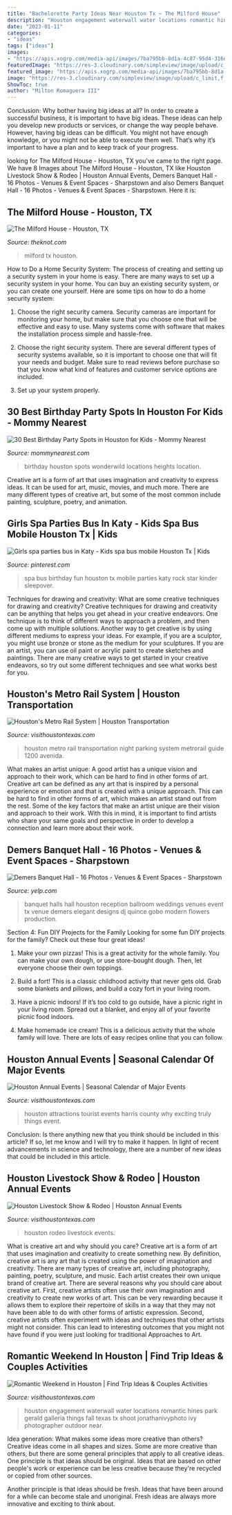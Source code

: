 ```yaml
---
title: "Bachelorette Party Ideas Near Houston Tx ~ The Milford House"
description: "Houston engagement waterwall water locations romantic hines park gerald galleria things fall texas tx shoot jonathanivyphoto ivy photographer outdoor near"
date: "2023-01-11"
categories:
- "ideas"
tags: ["ideas"]
images:
- "https://apis.xogrp.com/media-api/images/7ba795bb-8d1a-4c87-95d4-316e7e5f574d~rs_2001.480.fit"
featuredImage: "https://res-3.cloudinary.com/simpleview/image/upload/c_limit,f_auto,h_1200,q_75,w_1200/v1/clients/houston/HorseBack_3fc5ab06-8294-4257-999d-2c1d4ed89b17.jpg"
featured_image: "https://apis.xogrp.com/media-api/images/7ba795bb-8d1a-4c87-95d4-316e7e5f574d~rs_2001.480.fit"
image: "https://res-3.cloudinary.com/simpleview/image/upload/c_limit,f_auto,h_1200,q_75,w_1200/v1/clients/houston/HorseBack_3fc5ab06-8294-4257-999d-2c1d4ed89b17.jpg"
ShowToc: true
author: "Milton Romaguera III"
---
```



Conclusion: Why bother having big ideas at all?
In order to create a successful business, it is important to have big ideas. These ideas can help you develop new products or services, or change the way people behave. However, having big ideas can be difficult. You might not have enough knowledge, or you might not be able to execute them well. That’s why it’s important to have a plan and to keep track of your progress.

	

		
looking for The Milford House - Houston, TX you've came to the right page. We have 8 Images about The Milford House - Houston, TX like Houston Livestock Show &amp; Rodeo | Houston Annual Events, Demers Banquet Hall - 16 Photos - Venues &amp; Event Spaces - Sharpstown and also Demers Banquet Hall - 16 Photos - Venues &amp; Event Spaces - Sharpstown. Here it is:
		
    
## The Milford House - Houston, TX

<img loading=lazy src="https://apis.xogrp.com/media-api/images/7ba795bb-8d1a-4c87-95d4-316e7e5f574d~rs_2001.480.fit" onerror="this.onerror=null;this.src='https://tse4.mm.bing.net/th?id=OIP.-E0OKYqJsSsxke_2nDbtDwHaE9&amp;pid=15.1';" alt="The Milford House - Houston, TX">

_Source: theknot.com_

>milford tx houston. 

	

How to Do a Home Security System: The process of creating and setting up a security system in your home is easy.
There are many ways to set up a security system in your home. You can buy an existing security system, or you can create one yourself. Here are some tips on how to do a home security system:
1. Choose the right security camera. Security cameras are important for monitoring your home, but make sure that you choose one that will be effective and easy to use. Many systems come with software that makes the installation process simple and hassle-free.

2. Choose the right security system. There are several different types of security systems available, so it is important to choose one that will fit your needs and budget. Make sure to read reviews before purchase so that you know what kind of features and customer service options are included.

3. Set up your system properly.

    
## 30 Best Birthday Party Spots In Houston For Kids - Mommy Nearest

<img loading=lazy src="https://res.cloudinary.com/mommy-nearest/image/upload/c_fill,h_450,w_800/hvqddx4zo8kivpmakou0.jpg" onerror="this.onerror=null;this.src='https://tse3.mm.bing.net/th?id=OIP.ZUjNzhPTfUiH_SWpRs5ZCgHaEK&amp;pid=15.1';" alt="30 Best Birthday Party Spots in Houston for Kids - Mommy Nearest">

_Source: mommynearest.com_

>birthday houston spots wonderwild locations heights location. 

	

Creative art is a form of art that uses imagination and creativity to express ideas. It can be used for art, music, movies, and much more. There are many different types of creative art, but some of the most common include painting, sculpture, poetry, and animation.

    
## Girls Spa Parties Bus In Katy - Kids Spa Bus Mobile Houston Tx | Kids

<img loading=lazy src="https://i.pinimg.com/originals/ce/9f/e2/ce9fe29f703a1e2cdbc2fc900bcf8f93.jpg" onerror="this.onerror=null;this.src='https://tse4.mm.bing.net/th?id=OIP.48xr8vEMa8xLZiuw-C9XoQHaE8&amp;pid=15.1';" alt="Girls spa parties bus in Katy - Kids spa bus mobile Houston Tx | Kids">

_Source: pinterest.com_

>spa bus birthday fun houston tx mobile parties katy rock star kinder sleepover. 

	

Techniques for drawing and creativity: What are some creative techniques for drawing and creativity?
Creative techniques for drawing and creativity can be anything that helps you get ahead in your creative endeavors. One technique is to think of different ways to approach a problem, and then come up with multiple solutions. Another way to get creative is by using different mediums to express your ideas. For example, if you are a sculptor, you might use bronze or stone as the medium for your sculptures. If you are an artist, you can use oil paint or acrylic paint to create sketches and paintings. There are many creative ways to get started in your creative endeavors, so try out some different techniques and see what works best for you.

    
## Houston&#039;s Metro Rail System | Houston Transportation

<img loading=lazy src="https://res-3.cloudinary.com/simpleview/image/upload/c_limit,f_auto,h_1200,q_75,w_1200/v1/clients/houston/METRORail_2200x1208_a7006e03-d11c-4127-9cb2-c105177cc0b4.jpg" onerror="this.onerror=null;this.src='https://tse3.mm.bing.net/th?id=OIP.ZkbSrWkO3R7cK9GXmQ6mwAHaEE&amp;pid=15.1';" alt="Houston&#039;s Metro Rail System | Houston Transportation">

_Source: visithoustontexas.com_

>houston metro rail transportation night parking system metrorail guide 1200 avenida. 

	

What makes an artist unique: A good artist has a unique vision and approach to their work, which can be hard to find in other forms of art.
Creative art can be defined as any art that is inspired by a personal experience or emotion and that is created with a unique approach. This can be hard to find in other forms of art, which makes an artist stand out from the rest. Some of the key factors that make an artist unique are their vision and approach to their work. With this in mind, it is important to find artists who share your same goals and perspective in order to develop a connection and learn more about their work.

    
## Demers Banquet Hall - 16 Photos - Venues &amp; Event Spaces - Sharpstown

<img loading=lazy src="http://s3-media3.fl.yelpcdn.com/bphoto/ZmFnpX2_o8y5rjQrfBFQAw/o.jpg" onerror="this.onerror=null;this.src='https://tse3.mm.bing.net/th?id=OIP.AzImA86akgPKSWPYs7HzsQHaDg&amp;pid=15.1';" alt="Demers Banquet Hall - 16 Photos - Venues &amp; Event Spaces - Sharpstown">

_Source: yelp.com_

>banquet halls hall houston reception ballroom weddings venues event tx venue demers elegant designs dj quince gobo modern flowers production. 

	

Section 4: Fun DIY Projects for the Family
Looking for some fun DIY projects for the family? Check out these four great ideas!
1. Make your own pizzas! This is a great activity for the whole family. You can make your own dough, or use store-bought dough. Then, let everyone choose their own toppings.

2. Build a fort! This is a classic childhood activity that never gets old. Grab some blankets and pillows, and build a cozy fort in your living room.

3. Have a picnic indoors! If it’s too cold to go outside, have a picnic right in your living room. Spread out a blanket, and enjoy all of your favorite picnic food indoors.

4. Make homemade ice cream! This is a delicious activity that the whole family will love. There are lots of easy recipes online that you can follow.

    
## Houston Annual Events | Seasonal Calendar Of Major Events

<img loading=lazy src="https://res-3.cloudinary.com/simpleview/image/upload/c_limit,f_auto,h_1200,q_75,w_1200/v1/clients/houston/FPSF1_2012_2200x1155_0e1b9ed9-7096-4803-827c-5b139d6ace23.jpg" onerror="this.onerror=null;this.src='https://tse4.mm.bing.net/th?id=OIP.rrJ0RaFVZw3uK8n65unERwHaD4&amp;pid=15.1';" alt="Houston Annual Events | Seasonal Calendar of Major Events">

_Source: visithoustontexas.com_

>houston attractions tourist events harris county why exciting truly things event. 

	

Conclusion: Is there anything new that you think should be included in this article? If so, let me know and I will try to make it happen.
In light of recent advancements in science and technology, there are a number of new ideas that could be included in this article.

    
## Houston Livestock Show &amp; Rodeo | Houston Annual Events

<img loading=lazy src="https://res-3.cloudinary.com/simpleview/image/upload/c_limit,f_auto,h_1200,q_75,w_1200/v1/clients/houston/HorseBack_3fc5ab06-8294-4257-999d-2c1d4ed89b17.jpg" onerror="this.onerror=null;this.src='https://tse4.mm.bing.net/th?id=OIP.aTF1X8xydG5lKaA7TsQ3WgHaE6&amp;pid=15.1';" alt="Houston Livestock Show &amp; Rodeo | Houston Annual Events">

_Source: visithoustontexas.com_

>houston rodeo livestock events. 

	

What is creative art and why should you care?
Creative art is a form of art that uses imagination and creativity to create something new. By definition, creative art is any art that is created using the power of imagination and creativity. There are many types of creative art, including photography, painting, poetry, sculpture, and music. Each artist creates their own unique brand of creative art.
There are several reasons why you should care about creative art. First, creative artists often use their own imagination and creativity to create new works of art. This can be very rewarding because it allows them to explore their repertoire of skills in a way that they may not have been able to do with other forms of artistic expression. Second, creative artists often experiment with ideas and techniques that other artists might not consider. This can lead to interesting outcomes that you might not have found if you were just looking for traditional Approaches to Art.

    
## Romantic Weekend In Houston | Find Trip Ideas &amp; Couples Activities

<img loading=lazy src="https://res.cloudinary.com/simpleview/image/upload/v1454362790/clients/houston/Waterwall_EngagementPhotoLocations_JonathanIvyPhotography_2k_8cda6273-8532-49c4-b3e7-e8f1369f80c4.jpg" onerror="this.onerror=null;this.src='https://tse1.mm.bing.net/th?id=OIP.81EiFcNxb_L2c1wf7R453gHaE8&amp;pid=15.1';" alt="Romantic Weekend in Houston | Find Trip Ideas &amp; Couples Activities">

_Source: visithoustontexas.com_

>houston engagement waterwall water locations romantic hines park gerald galleria things fall texas tx shoot jonathanivyphoto ivy photographer outdoor near. 

	

Idea generation: What makes some ideas more creative than others?
Creative ideas come in all shapes and sizes. Some are more creative than others, but there are some general principles that apply to all creative ideas.
One principle is that ideas should be original. Ideas that are based on other people's work or experience can be less creative because they're recycled or copied from other sources.

Another principle is that ideas should be fresh. Ideas that have been around for a while can become stale and unoriginal. Fresh ideas are always more innovative and exciting to think about.

